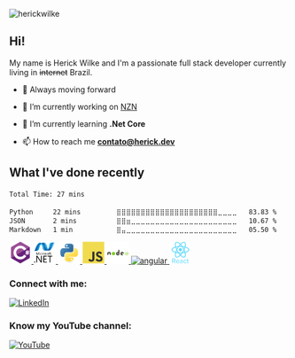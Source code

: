 <p align="left"> <img src="https://komarev.com/ghpvc/?username=herickwilke&label=Profile%20views&color=0e75b6&style=flat" alt="herickwilke" /> </p>

<h2>Hi!</h2>
<p>My name is Herick Wilke and I'm a passionate full stack developer currently living in <del>internet</del> Brazil.</p> 

- 🦅 Always moving forward

- 🔭 I’m currently working on [NZN](https://nzn.io/)

- 🌱 I’m currently learning **.Net Core**

- 📫 How to reach me **contato@herick.dev**

<h2>What I've done recently</h2>
<!--START_SECTION:waka-->

```text
Total Time: 27 mins

Python     22 mins         ⣿⣿⣿⣿⣿⣿⣿⣿⣿⣿⣿⣿⣿⣿⣿⣿⣿⣿⣿⣿⣿⣀⣀⣀⣀   83.83 %
JSON       2 mins          ⣿⣿⣶⣀⣀⣀⣀⣀⣀⣀⣀⣀⣀⣀⣀⣀⣀⣀⣀⣀⣀⣀⣀⣀⣀   10.67 %
Markdown   1 min           ⣿⣤⣀⣀⣀⣀⣀⣀⣀⣀⣀⣀⣀⣀⣀⣀⣀⣀⣀⣀⣀⣀⣀⣀⣀   05.50 %
```

<!--END_SECTION:waka-->

<p align="left"> 
    <a href="https://www.w3schools.com/cs/" target="_blank"> <img src="https://raw.githubusercontent.com/devicons/devicon/master/icons/csharp/csharp-original.svg" alt="csharp" width="40" height="40"/> </a> 
    <a href="https://dotnet.microsoft.com/" target="_blank"> <img src="https://raw.githubusercontent.com/devicons/devicon/master/icons/dot-net/dot-net-original-wordmark.svg" alt="dotnet" width="40" height="40"/> </a>
    <a href="https://www.python.org" target="_blank"> <img src="https://raw.githubusercontent.com/devicons/devicon/master/icons/python/python-original.svg" alt="python" width="40" height="40"/> </a>
    <a href="https://developer.mozilla.org/en-US/docs/Web/JavaScript" target="_blank"> <img src="https://raw.githubusercontent.com/devicons/devicon/master/icons/javascript/javascript-original.svg" alt="javascript" width="40" height="40"/> </a> 
    <a href="https://nodejs.org" target="_blank"> <img src="https://raw.githubusercontent.com/devicons/devicon/master/icons/nodejs/nodejs-original-wordmark.svg" alt="nodejs" width="40" height="40"/> </a> 
    <a href="https://angular.io" target="_blank"> <img src="https://angular.io/assets/images/logos/angular/angular.svg" alt="angular" width="40" height="40"/> </a> 
    <a href="https://reactjs.org/" target="_blank"> <img src="https://raw.githubusercontent.com/devicons/devicon/master/icons/react/react-original-wordmark.svg" alt="react" width="40" height="40"/> </a> 
</p>

<h3 align="left">Connect with me:</h3>

[![LinkedIn](https://img.shields.io/badge/LinkedIn-0077B5?style=for-the-badge&logo=linkedin&logoColor=white)](https://www.linkedin.com/in/herickwilke)

<h3 align="left">Know my YouTube channel:</h3>

[![YouTube](https://img.shields.io/youtube/channel/subscribers/UCfNy5m4wA1Hp3gZ--yXIR6A?style=social)](https://www.youtube.com/channel/UCfNy5m4wA1Hp3gZ--yXIR6A)




